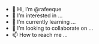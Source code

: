 - 👋 Hi, I’m @rafeeque
- 👀 I’m interested in ...
- 🌱 I’m currently learning ...
- 💞️ I’m looking to collaborate on ...
- 📫 How to reach me ...

<!---
eppeey/eppeey is a ✨ special ✨ repository because its `README.md` (this file) appears on your GitHub profile.
You can click the Preview link to take a look at your changes.
--->
